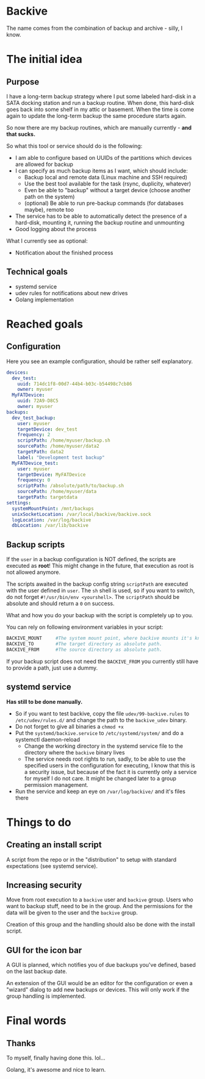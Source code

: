 # Backive

The name comes from the combination of backup and archive - silly, I know.

# The initial idea
## Purpose

I have a long-term backup strategy where I put some labeled hard-disk in a SATA docking station and run a backup routine. When done, this hard-disk goes back into some shelf in my attic or basement. When the time is come again to update the long-term backup the same procedure starts again.

So now there are my backup routines, which are manually currently - **and that sucks.**

So what this tool or service should do is the following:
- I am able to configure based on UUIDs of the partitions which devices are allowed for backup
- I can specify as much backup items as I want, which should include:
  - Backup local and remote data (Linux machine and SSH required)
  - Use the best tool available for the task (rsync, duplicity, whatever)
  - Even be able to "backup" without a target device (choose another path on the system)
  - (optional) Be able to run pre-backup commands (for databases maybe), remote too
- The service has to be able to automatically detect the presence of a hard-disk, mounting it, running the backup routine and unmounting
- Good logging about the process


What I currently see as optional:
- Notification about the finished process

## Technical goals

- systemd service
- udev rules for notifications about new drives
- Golang implementation


# Reached goals

## Configuration

Here you see an example configuration, should be rather self explanatory.

```yaml
devices:
  dev_test:
    uuid: 714dc1f8-00d7-44b4-b03c-b54498c7cb86
    owner: myuser
  MyFATDevice:
    uuid: 72A9-D8C5
    owner: myuser
backups:
  dev_test_backup:
    user: myuser
    targetDevice: dev_test
    frequency: 2
    scriptPath: /home/myuser/backup.sh
    sourcePath: /home/myuser/data2
    targetPath: data2
    label: "Development test backup"
  MyFATDevice_test:
    user: myuser
    targetDevice: MyFATDevice
    frequency: 0
    scriptPath: /absolute/path/to/backup.sh
    sourcePath: /home/myuser/data
    targetPath: targetdata
settings:
  systemMountPoint: /mnt/backups
  unixSocketLocation: /var/local/backive/backive.sock
  logLocation: /var/log/backive
  dbLocation: /var/lib/backive
```
## Backup scripts

If the `user` in a backup configuration is NOT defined, the scripts are executed as **root**!
This might change in the future, that execution as root is not allowed anymore.

The scripts awaited in the backup config string `scriptPath` are executed with the user defined in `user`.
The `sh` shell is used, so if you want to switch, do not forget `#!/usr/bin/env <yourshell>`.
The `scriptPath` should be absolute and should return a `0` on success.

What and how you do your backup with the script is completely up to you.

You can rely on following environment variables in your script:
```bash
BACKIVE_MOUNT     #The system mount point, where backive mounts it's known devices.
BACKIVE_TO        #The target directory as absolute path.
BACKIVE_FROM      #The source directory as absolute path.
```
If your backup script does not need the `BACKIVE_FROM` you currently still have to provide a path, just use a dummy.

## systemd service

**Has still to be done manually.**

- So if you want to test backive, copy the file `udev/99-backive.rules` to `/etc/udev/rules.d/` and change the path to the `backive_udev` binary.
- Do not forget to give all binaries a `chmod +x`
- Put the `systemd/backive.service` to `/etc/systemd/system/` and do a systemctl daemon-reload
  - Change the working directory in the systemd service file to the directory where the `backive` binary lives
  - The service needs root rights to run, sadly, to be able to use the specified users in the configuration for executing, I know that this is a security issue, but because of the fact it is currently only a service for myself I do not care. It might be changed later to a group permission management.
- Run the service and keep an eye on `/var/log/backive/` and it's files there

# Things to do

## Creating an install script

A script from the repo or in the "distribution" to setup with standard expectations (see systemd service).

## Increasing security

Move from root execution to a `backive` user and `backive` group. Users who want to backup stuff, need to be in the group. And the permissions for the data will be given to the user and the `backive` group.

Creation of this group and the handling should also be done with the install script.

## GUI for the icon bar

A GUI is planned, which notifies you of due backups you've defined, based on the last backup date.

An extension of the GUI would be an editor for the configuration or even a "wizard" dialog to add new backups or devices. This will only work if the group handling is implemented.

# Final words

## Thanks

To myself, finally having done this. lol...

Golang, it's awesome and nice to learn.
